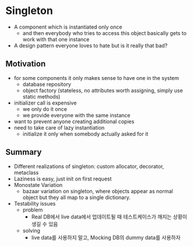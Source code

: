 # Singleton

- A component which is instantiated only once
  - and then everybody who tries to access this object basically gets to work with that one instance
- A design pattern everyone loves to hate but is it really that bad?

## Motivation

- for some components it only makes sense to have one in the system
  - database repository
  - object factory (stateless, no attributes worth assigning, simply use static methods)
- initializer call is expensive
  - we only do it once
  - we provide everyone with the same instance
- want to prevent anyone creating additional copies
- need to take care of lazy instantiation
  - initialize it only when somebody actually asked for it

## Summary

- Different realizations of singleton: custom allocator, decorator, metaclass
- Laziness is easy, just init on first request
- Monostate Variation
  - bazaar variation on singleton, where objects appear as normal object but they all map to a single dictionary.
- Testability issues
  - problem
    - Real DB에서 live data에서 업데이트될 때 테스트케이스가 깨지는 상황이 생길 수 있음
  - solving
    - live data를 사용하지 말고, Mocking DB의 dummy data를 사용하자
